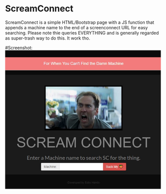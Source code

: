 # ScreamConnect

ScreamConnect is a simple HTML/Bootstrap page with a JS function that appends a machine name to the end of a screenconnect URL for easy searching. Please note thie queries EVERYTHING and is generally regarded as super-trash way to do this. It work tho.

#Screenshot:
![alt text](https://github.com/SexyJesus/ScreenConnect-Query/blob/master/Screenshot.jpg?raw=true)
